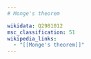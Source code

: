 ```yaml
---
# Monge's theorem

wikidata: Q2981012
msc_classification: 51
wikipedia_links:
  - "[[Monge's theorem]]"
---
```

